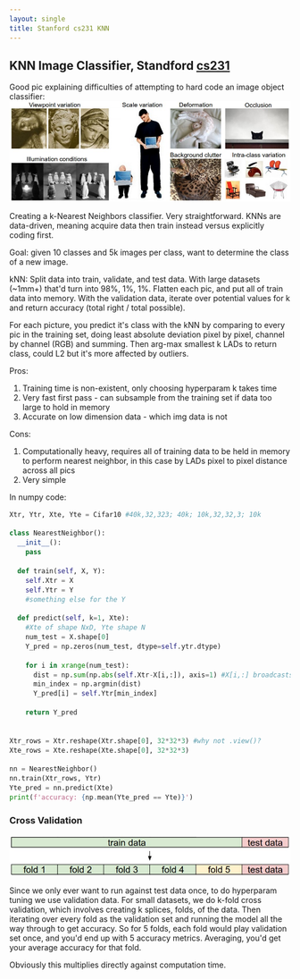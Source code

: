 ```yaml
---
layout: single
title: Stanford cs231 KNN
---
```


## KNN Image Classifier, Standford [cs231](http://cs231n.github.io/classification/)
Good pic explaining difficulties of attempting to hard code an image object classifier:
![Image Variations](/assets/images/img_variations.jpeg "yao-za ;)")

Creating a k-Nearest Neighbors classifier. Very straightforward. KNNs are data-driven, meaning acquire data then train instead versus explicitly coding first.

Goal: given 10 classes and 5k images per class, want to determine the class of a new image.

kNN: Split data into train, validate, and test data. With large datasets (\~1mm+) that'd turn into 98%, 1%, 1%. Flatten each pic, and put all of train data into memory. With the validation data, iterate over potential values for k and return accuracy (total right / total possible).

For each picture, you predict it's class with the kNN by comparing to every pic in the training set, doing least absolute deviation pixel by pixel, channel by channel (RGB) and summing. Then arg-max smallest k LADs to return class, could L2 but it's more affected by outliers.

Pros:
1. Training time is non-existent, only choosing hyperparam k takes time
1. Very fast first pass - can subsample from the training set if data too large to hold in memory
1. Accurate on low dimension data - which img data is not

Cons:
1. Computationally heavy, requires all of training data to be held in memory to perform nearest neighbor, in this case by LADs pixel to pixel distance across all pics
1. Very simple

In numpy code:
```python
Xtr, Ytr, Xte, Yte = Cifar10 #40k,32,323; 40k; 10k,32,32,3; 10k

class NearestNeighbor():
  __init__():
    pass

  def train(self, X, Y):
    self.Xtr = X
    self.Ytr = Y
    #something else for the Y

  def predict(self, k=1, Xte):
    #Xte of shape NxD, Yte shape N
    num_test = X.shape[0]
    Y_pred = np.zeros(num_test, dtype=self.ytr.dtype)

    for i in xrange(num_test):
      dist = np.sum(np.abs(self.Xtr-X[i,:]), axis=1) #X[i,:] broadcasts to Xtr.shape
      min_index = np.argmin(dist)
      Y_pred[i] = self.Ytr[min_index]

    return Y_pred


Xtr_rows = Xtr.reshape(Xtr.shape[0], 32*32*3) #why not .view()?
Xte_rows = Xte.reshape(Xte.shape[0], 32*32*3)

nn = NearestNeighbor()
nn.train(Xtr_rows, Ytr)
Yte_pred = nn.predict(Xte)
print(f'accuracy: {np.mean(Yte_pred == Yte)}')
```

### Cross Validation
![Cross Validation](/assets/images/cross-validation.jpeg "yao-za ;)")

Since we only ever want to run against test data once, to do hyperparam tuning we use validation data. For small datasets, we do k-fold cross validation, which involves creating k splices, folds, of the data. Then iterating over every fold as the validation set and running the model all the way through to get accuracy. So for 5 folds, each fold would play validation set once, and you'd end up with 5 accuracy metrics. Averaging, you'd get your average accuracy for that fold.

Obviously this multiplies directly against computation time.

